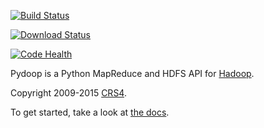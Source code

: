 [![Build Status](https://travis-ci.org/crs4/pydoop.png)](https://travis-ci.org/crs4/pydoop)

[![Download Status](https://img.shields.io/pypi/dm/pydoop.svg)](https://pypi.python.org/pypi/pydoop)

[![Code Health](https://landscape.io/github/crs4/pydoop/develop/landscape.svg?style=flat)](https://landscape.io/github/crs4/pydoop/develop)

Pydoop is a Python MapReduce and HDFS API for
[Hadoop](http://hadoop.apache.org/).

Copyright 2009-2015 [CRS4](http://www.crs4.it/).

To get started, take a look at [the docs](http://crs4.github.io/pydoop/).
